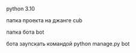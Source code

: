 python 3.10

папка проекта на джанге cub

папка бота bot

бота заупскать командой python manage.py bot